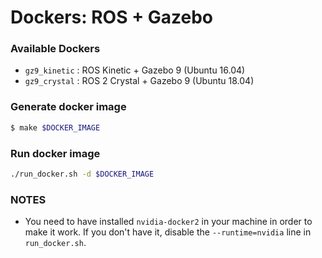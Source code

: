 # Dockers: ROS + Gazebo

### Available Dockers

- `gz9_kinetic` : ROS Kinetic + Gazebo 9 (Ubuntu 16.04)
- `gz9_crystal` : ROS 2 Crystal + Gazebo 9 (Ubuntu 18.04)

### Generate docker image

```bash
$ make $DOCKER_IMAGE
```

### Run docker image

```bash
./run_docker.sh -d $DOCKER_IMAGE
```

### NOTES

- You need to have installed `nvidia-docker2` in your machine in order to make it work. If you don't have it, disable the `--runtime=nvidia` line in `run_docker.sh`.
